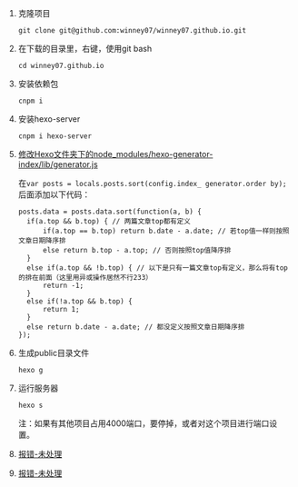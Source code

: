1. 克隆项目

   ```
   git clone git@github.com:winney07/winney07.github.io.git
   ```

2. 在下载的目录里，右键，使用git bash

   ```
   cd winney07.github.io
   ```

3. 安装依赖包

   ```
   cnpm i
   ```

4. 安装hexo-server

   ```
   cnpm i hexo-server
   ```

5. [修改Hexo文件夹下的node_modules/hexo-generator-index/lib/generator.js](https://winney07.github.io/2021/01/14/Hexo%E5%8D%9A%E6%96%87%E7%BD%AE%E9%A1%B6%EF%BC%88%E8%87%AA%E5%AE%9A%E4%B9%89%E6%8E%92%E5%BA%8F%EF%BC%89/)

   在`var posts = locals.posts.sort(config.index_ generator.order by);`后面添加以下代码：

   ```
   posts.data = posts.data.sort(function(a, b) {
     if(a.top && b.top) { // 两篇文章top都有定义
         if(a.top == b.top) return b.date - a.date; // 若top值一样则按照文章日期降序排
         else return b.top - a.top; // 否则按照top值降序排
     }
     else if(a.top && !b.top) { // 以下是只有一篇文章top有定义，那么将有top的排在前面（这里用异或操作居然不行233）
         return -1;
     }
     else if(!a.top && b.top) {
         return 1;
     }
     else return b.date - a.date; // 都没定义按照文章日期降序排
   });
   ```

6. 生成public目录文件

   ```
   hexo g
   ```

7. 运行服务器

   ```
   hexo s
   ```

   注：如果有其他项目占用4000端口，要停掉，或者对这个项目进行端口设置。

8. [报错-未处理](https://blog.csdn.net/m0_46374969/article/details/121727107)

9. [报错-未处理](https://stackoverflow.com/questions/66612993/warning-accessing-non-existent-property-lineno-of-module-exports-inside-circu)

